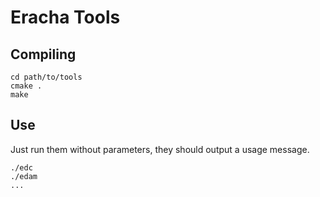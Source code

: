 Eracha Tools
============

Compiling
---------

```
cd path/to/tools
cmake .
make
```

Use
---

Just run them without parameters, they should output a usage message.

```
./edc
./edam
...
```
